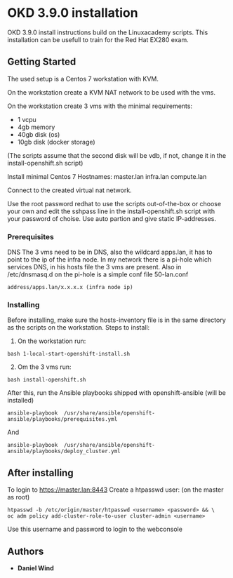 # OKD 3.9.0 installation

OKD 3.9.0 install instructions build on the Linuxacademy scripts. This installation can be usefull to train for the Red Hat EX280 exam.

## Getting Started

The used setup is a Centos 7 workstation with KVM.

On the workstation create a KVM NAT network to be used with the vms.

On the workstation create 3 vms with the minimal requirements:
- 1 vcpu
- 4gb memory
- 40gb disk (os)
- 10gb disk (docker storage)

(The scripts assume that the second disk will be vdb, if not, change it in the install-openshift.sh script)

Install minimal Centos 7
Hostnames:
master.lan
infra.lan
compute.lan

Connect to the created virtual nat network.

Use the root password redhat to use the scripts out-of-the-box or choose your own and edit the sshpass line in the install-openshift.sh script with your password of choise.
Use auto partion and give static IP-addresses.

### Prerequisites

DNS
The 3 vms need to be in DNS, also the wildcard apps.lan, it has to point to the ip of the infra node.
In my network there is a pi-hole which services DNS, in his hosts file the 3 vms are present. Also in /etc/dnsmasq.d on the pi-hole is a simple conf file 50-lan.conf
```
address/apps.lan/x.x.x.x (infra node ip)
```

### Installing
Before installing, make sure the hosts-inventory file is in the same directory as the scripts on the workstation.
Steps to install:

1. On the workstation run:
```
bash 1-local-start-openshift-install.sh
```
2. Om the 3 vms run:
```
bash install-openshift.sh
```
After this, run the Ansible playbooks shipped with openshift-ansible (will be installed)
```
ansible-playbook  /usr/share/ansible/openshift-ansible/playbooks/prerequisites.yml
```
And
```
ansible-playbook  /usr/share/ansible/openshift-ansible/playbooks/deploy_cluster.yml
```

## After installing
To login to https://master.lan:8443
Create a htpasswd user: (on the master as root)
```
htpasswd -b /etc/origin/master/htpasswd <username> <password> && \
oc adm policy add-cluster-role-to-user cluster-admin <username> 
```
Use this username and password to login to the webconsole

## Authors

* **Daniel Wind** 

